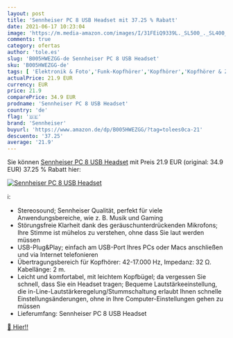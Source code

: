 ```yaml
---
layout: post
title: 'Sennheiser PC 8 USB Headset mit 37.25 % Rabatt'
date: 2021-06-17 10:23:04
image: 'https://m.media-amazon.com/images/I/31FEiQ9339L._SL500_._SL400_.jpg'
comments: true
category: ofertas
author: 'tole.es'
slug: 'B005HWEZGG-de Sennheiser PC 8 USB Headset'
sku: 'B005HWEZGG-de'
tags: [ 'Elektronik & Foto','Funk-Kopfhörer','Kopfhörer','Kopfhörer & Zubehör','sennheiser', ]
actualPrice: 21.9 EUR
currency: EUR
price: 21.9
comparePrice: 34.9 EUR
prodname: 'Sennheiser PC 8 USB Headset'
country: 'de'
flag: '🇩🇪'
brand: 'Sennheiser'
buyurl: 'https://www.amazon.de/dp/B005HWEZGG/?tag=tolees0ca-21'
descuento: '37.25'
average: '21.9'
---
```


Sie können [Sennheiser PC 8 USB Headset](https://www.amazon.de/dp/B005HWEZGG/?tag=tolees0ca-21) mit Preis 21.9 EUR (original: 34.9 EUR) 37.25 % Rabatt hier:

[![Sennheiser PC 8 USB Headset](https://m.media-amazon.com/images/I/31FEiQ9339L._SL500_._SL400_.jpg)](https://www.amazon.de/dp/B005HWEZGG/?tag=tolees0ca-21)

ℹ️:

- Stereosound; Sennheiser Qualität, perfekt für viele Anwendungsbereiche, wie z. B. Musik und Gaming
- Störungsfreie Klarheit dank des geräuschunterdrückenden Mikrofons; Ihre Stimme ist mühelos zu verstehen, ohne dass Sie laut werden müssen
- USB-Plug&Play; einfach am USB-Port Ihres PCs oder Macs anschließen und via Internet telefonieren
- Übertragungsbereich für Kopfhörer: 42-17.000 Hz, Impedanz: 32 Ω. Kabellänge: 2 m.
- Leicht und komfortabel, mit leichtem Kopfbügel; da vergessen Sie schnell, dass Sie ein Headset tragen; Bequeme Lautstärkeeinstellung, die in-Line-Lautstärkeregelung/Stummschaltung erlaubt Ihnen schnelle Einstellungsänderungen, ohne in Ihre Computer-Einstellungen gehen zu müssen
- Lieferumfang: Sennheiser PC 8 USB Headset

[🛒 Hier!!](https://www.amazon.de/dp/B005HWEZGG/?tag=tolees0ca-21)
